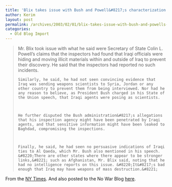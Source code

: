 ```yaml
---
title: 'Blix takes issue with Bush and Powell&#8217;s characterization of his report'
author: Kerim
layout: post
permalink: /archives/2003/02/01/blix-takes-issue-with-bush-and-powells-characterization-of-his-report/
categories:
  - Old Blog Import
---
```


>   Mr. Blix took issue with what he said were Secretary of State Colin L. Powell&#8217;s claims that the inspectors had found that Iraqi officials were hiding and moving illicit materials within and outside of Iraq to prevent their discovery. He said that the inspectors had reported no such incidents. 
>   
>   
>     Similarly, he said, he had not seen convincing evidence that Iraq was sending weapons scientists to Syria, Jordan or any other country to prevent them from being interviewed. Nor had he any reason to believe, as President Bush charged in his State of the Union speech, that Iraqi agents were posing as scientists.
>   
>   
>   
>     He further disputed the Bush administration&#8217;s allegations that his inspection agency might have been penetrated by Iraqi agents, and that sensitive information might have been leaked to Baghdad, compromising the inspections.
>   
>   
>   
>     Finally, he said, he had seen no persuasive indications of Iraqi ties to Al Qaeda, which Mr. Bush also mentioned in his speech. &#8220;There are other states where there appear to be stronger links,&#8221; such as Afghanistan, Mr. Blix said, noting that he had no intelligence reports on this issue. &#8220;It&#8217;s bad enough that Iraq may have weapons of mass destruction.&#8221;
>   


From the <a href="http://www.nytimes.com/2003/01/31/international/middleeast/31BLIX.html?pagewanted=all&position=top" onclick="_gaq.push(['_trackEvent', 'outbound-article', 'http://www.nytimes.com/2003/01/31/international/middleeast/31BLIX.html?pagewanted=all&position=top', 'NY Times']);" >NY Times</a>. And also posted to the No War Blog <a href="http://www.nowarblog.org/archives/000681.html#000681" onclick="_gaq.push(['_trackEvent', 'outbound-article', 'http://www.nowarblog.org/archives/000681.html#000681', 'here']);" >here</a>.

